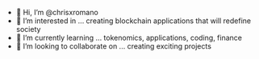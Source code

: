 - 👋 Hi, I’m @chrisxromano
- 👀 I’m interested in ... creating blockchain applications that will redefine society
- 🌱 I’m currently learning ... tokenomics, applications, coding, finance 
- 💞️ I’m looking to collaborate on ... creating exciting projects

<!---
chrisxromano/chrisxromano is a ✨ special ✨ repository because its `README.md` (this file) appears on your GitHub profile.
You can click the Preview link to take a look at your changes.
--->
